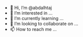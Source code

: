 - 👋 Hi, I’m @abdalhtaj
- 👀 I’m interested in ...
- 🌱 I’m currently learning ...
- 💞️ I’m looking to collaborate on ...
- 📫 How to reach me ...

<!---
abdalhtaj/abdalhtaj is a ✨ special ✨ repository because its `README.md` (this file) appears on your GitHub profile.
You can click the Preview link to take a look at your changes.
--->
